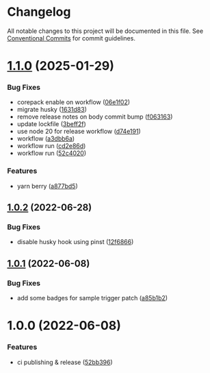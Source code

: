# Changelog

All notable changes to this project will be documented in this file. See
[Conventional Commits](https://conventionalcommits.org) for commit guidelines.

# [1.1.0](https://github.com/xituru/typescript-package-boilerplate/compare/v1.0.2...v1.1.0) (2025-01-29)


### Bug Fixes

* corepack enable on workflow ([06e1f02](https://github.com/xituru/typescript-package-boilerplate/commit/06e1f02a68a035e130066b60f8b65b2273e6c3a0))
* migrate husky ([1631d83](https://github.com/xituru/typescript-package-boilerplate/commit/1631d839564b8ac7f83d6a33ce2a0e5653a812de))
* remove release notes on body commit bump ([f063163](https://github.com/xituru/typescript-package-boilerplate/commit/f063163b718081364439d537cde944a523118bed))
* update lockfile ([3beff2f](https://github.com/xituru/typescript-package-boilerplate/commit/3beff2f969d70a108ee688faed66256c3b2310a1))
* use node 20 for release workflow ([d74e191](https://github.com/xituru/typescript-package-boilerplate/commit/d74e191e3162fa07e104d50c0231ec0798b7bf64))
* workflow ([a3dbb6a](https://github.com/xituru/typescript-package-boilerplate/commit/a3dbb6af3e7d32b4461eae7b7bbef8deb833ced4))
* workflow run ([cd2e86d](https://github.com/xituru/typescript-package-boilerplate/commit/cd2e86dca663c97c612a4b554c90b8aa3b0c6b90))
* workflow run ([52c4020](https://github.com/xituru/typescript-package-boilerplate/commit/52c4020c9c36c674e66bff3cc010b8658c1f26b8))


### Features

* yarn berry ([a877bd5](https://github.com/xituru/typescript-package-boilerplate/commit/a877bd56fee0c5f44ff4107ecf164d79b03eefbb))

## [1.0.2](https://github.com/xituru/typescript-package-boilerplate/compare/v1.0.1...v1.0.2) (2022-06-28)


### Bug Fixes

* disable husky hook using pinst ([12f6866](https://github.com/xituru/typescript-package-boilerplate/commit/12f686648c840211e155235b59bab0f6d04946ee))

## [1.0.1](https://github.com/xituru/typescript-package-boilerplate/compare/v1.0.0...v1.0.1) (2022-06-08)


### Bug Fixes

* add some badges for sample trigger patch ([a85b1b2](https://github.com/xituru/typescript-package-boilerplate/commit/a85b1b23a10270dc4ad297bd966996c0ceaf4aea))

# 1.0.0 (2022-06-08)


### Features

* ci publishing & release ([52bb396](https://github.com/xituru/typescript-package-boilerplate/commit/52bb3960f637f19a7196ec44b3acfeeaa9f2a92e))
